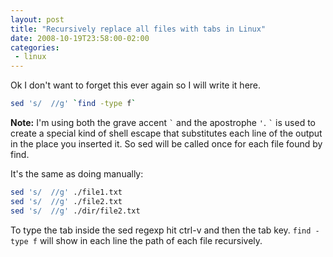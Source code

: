 ```yaml
---
layout: post
title: "Recursively replace all files with tabs in Linux"
date: 2008-10-19T23:58:00-02:00
categories:
 - linux
---
```

Ok I don't want to forget this ever again so I will write it here.

```bash
sed 's/  //g' `find -type f`
```

**Note:** I'm using both the grave accent ``` ` ``` and the apostrophe `'`. ``` ` ``` is used to create a special kind of shell escape that substitutes each line of the output in the place you inserted it. So sed will be called once for each file found by find.

It's the same as doing manually:

```bash
sed 's/  //g' ./file1.txt
sed 's/  //g' ./file2.txt
sed 's/  //g' ./dir/file2.txt
```

To type the tab inside the sed regexp hit ctrl-v and then the tab key.
`find -type f` will show in each line the path of each file recursively.
